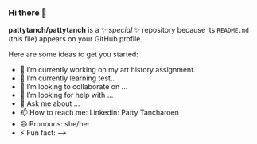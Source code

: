 ### Hi there 👋


**pattytanch/pattytanch** is a ✨ _special_ ✨ repository because its `README.md` (this file) appears on your GitHub profile.

Here are some ideas to get you started:

- 🔭 I’m currently working on my art history assignment.
- 🌱 I’m currently learning test..
- 👯 I’m looking to collaborate on ...
- 🤔 I’m looking for help with ...
- 💬 Ask me about ...
- 📫 How to reach me: Linkedin: Patty Tancharoen
- 😄 Pronouns: she/her
- ⚡ Fun fact:
-->

